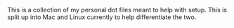 This is a collection of my personal dot files meant to help with setup. This is split up into Mac and Linux currently to help differentiate the two.